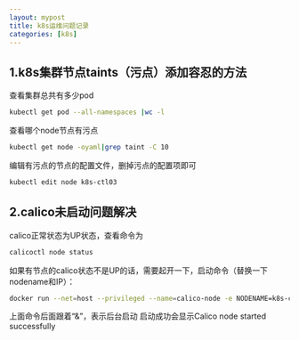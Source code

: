 ```yaml
---
layout: mypost
title: k8s运维问题记录
categories: [k8s]
---
```




## 1.k8s集群节点taints（污点）添加容忍的方法
查看集群总共有多少pod
```sh
kubectl get pod --all-namespaces |wc -l
```
查看哪个node节点有污点
```sh
kubectl get node -oyaml|grep taint -C 10
```
编辑有污点的节点的配置文件，删掉污点的配置项即可
```sh
kubectl edit node k8s-ctl03
```

## 2.calico未启动问题解决
calico正常状态为UP状态，查看命令为
```sh
calicoctl node status
```
如果有节点的calico状态不是UP的话，需要起开一下，启动命令（替换一下nodename和IP）：
```sh
docker run --net=host --privileged --name=calico-node -e NODENAME=k8s-ctl03 -e IP=172.16.11.153 -e IP6= -e AS=64512 -e NO_DEFAULT_POOLS=False -e CALICO_STARTUP_LOGLEVEL=INFO -e CLUSTER_TYPE=k8s,bgp -e CALICO_LIBNETWORK_ENABLED=False -e ETCD_ENDPOINTS=https://172.16.11.151:4001,https://172.16.11.152:4001,https://172.16.11.153:4001 -e ETCD_CA_CERT_FILE=/var/lib/etcd/ca.pem -e ETCD_CERT_FILE=/var/lib/etcd/etcd-client.crt -e ETCD_KEY_FILE=/var/lib/etcd/etcd-client.key -v /var/lib/etcd/:/var/lib/etcd/:ro -e FELIX_PROMETHEUSMETRICSENABLED=true -e FELIX_PROMETHEUSMETRICSPORT=9091 -p 0.0.0.0:9091:9091 -v /var/log/calico:/var/log/calico -v /var/lib/calico:/var/lib/calico -v /run/docker/plugins:/run/docker/plugins -v /lib/modules:/lib/modules -v /var/run/calico:/var/run/calico apt:5000/mirantis/projectcalico/calico/node:v3.1.3 &
```
上面命令后面跟着“&”，表示后台启动
启动成功会显示Calico node started successfully